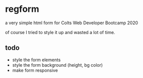 # regform

a very simple html form for Colts Web Developer Bootcamp 2020

of course I tried to style it up and wasted a lot of time.

## todo

* style the form elements
* style the form background (height, bg color)
* make form responsive 


